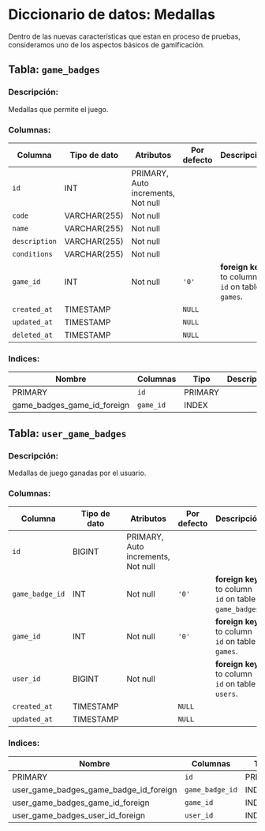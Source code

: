 # Diccionario de datos: Medallas

Dentro de las nuevas características que estan en proceso de pruebas, consideramos uno de los aspectos básicos de gamificación.

## Tabla: `game_badges`

### Descripción: 

Medallas que permite el juego.

### Columnas: 

| Columna | Tipo de dato | Atributos | Por defecto | Descripción |
| --- | --- | --- | --- | ---  |
| `id` | INT | PRIMARY, Auto increments, Not null |   |   |
| `code` | VARCHAR(255) | Not null |   |   |
| `name` | VARCHAR(255) | Not null |   |   |
| `description` | VARCHAR(255) | Not null |   |   |
| `conditions` | VARCHAR(255) | Not null |   |   |
| `game_id` | INT | Not null | `'0'` |  **foreign key** to column `id` on table `games`. |
| `created_at` | TIMESTAMP |  | `NULL` |   |
| `updated_at` | TIMESTAMP |  | `NULL` |   |
| `deleted_at` | TIMESTAMP |  | `NULL` |   |


### Indices: 

| Nombre | Columnas | Tipo | Descripción |
| --- | --- | --- | --- |
| PRIMARY | `id` | PRIMARY |   |
| game_badges_game_id_foreign | `game_id` | INDEX |   |




## Tabla: `user_game_badges`

### Descripción: 

Medallas de juego ganadas por el usuario.

### Columnas: 

| Columna | Tipo de dato | Atributos | Por defecto | Descripción |
| --- | --- | --- | --- | ---  |
| `id` | BIGINT | PRIMARY, Auto increments, Not null |   |   |
| `game_badge_id` | INT | Not null | `'0'` |  **foreign key** to column `id` on table `game_badges`. |
| `game_id` | INT | Not null | `'0'` |  **foreign key** to column `id` on table `games`. |
| `user_id` | BIGINT | Not null |   |  **foreign key** to column `id` on table `users`. |
| `created_at` | TIMESTAMP |  | `NULL` |   |
| `updated_at` | TIMESTAMP |  | `NULL` |   |


### Indices: 

| Nombre | Columnas | Tipo | Descripción |
| --- | --- | --- | --- |
| PRIMARY | `id` | PRIMARY |   |
| user_game_badges_game_badge_id_foreign | `game_badge_id` | INDEX |   |
| user_game_badges_game_id_foreign | `game_id` | INDEX |   |
| user_game_badges_user_id_foreign | `user_id` | INDEX |   |
